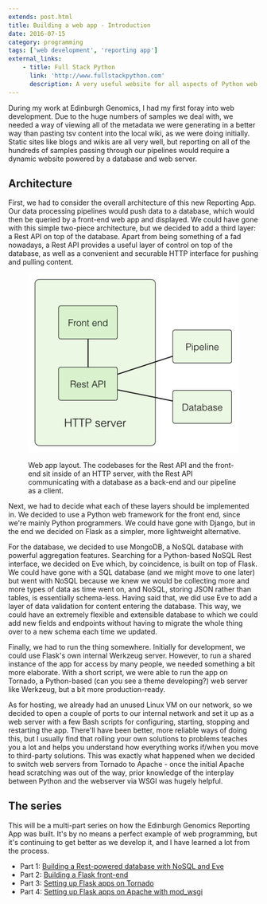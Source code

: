```yaml
---
extends: post.html
title: Building a web app - Introduction
date: 2016-07-15
category: programming
tags: ['web development', 'reporting app']
external_links:
    - title: Full Stack Python
      link: 'http://www.fullstackpython.com'
      description: A very useful website for all aspects of Python web development.
---
```


During my work at Edinburgh Genomics, I had my first foray into web development. Due to the huge numbers of samples we
deal with, we needed a way of viewing all of the metadata we were generating in a better way than pasting tsv content
into the local wiki, as we were doing initially. Static sites like blogs and wikis are all very well, but reporting on
all of the hundreds of samples passing through our pipelines would require a dynamic website powered by a database and
web server.

## Architecture
First, we had to consider the overall architecture of this new Reporting App. Our data processing pipelines would push
data to a database, which would then be queried by a front-end web app and displayed. We could have gone with this
simple two-piece architecture, but we decided to add a third layer: a Rest API on top of the database. Apart from being
something of a fad nowadays, a Rest API provides a useful layer of control on top of the database, as well as a
convenient and securable HTTP interface for pushing and pulling content.

<figure>
  <img src="/img/reporting_app_structure.png" />
  <p>
    Web app layout. The codebases for the Rest API and the front-end sit inside of an HTTP server,
    with the Rest API communicating with a database as a back-end and our pipeline as a client.
  </p>
</figure>


Next, we had to decide what each of these layers should be implemented in. We decided to use a Python web framework for
the front end, since we're mainly Python programmers. We could have gone with Django, but in the end we decided on Flask
as a simpler, more lightweight alternative.

For the database, we decided to use MongoDB, a NoSQL database with powerful aggregation features. Searching for a
Python-based NoSQL Rest interface, we decided on Eve which, by coincidence, is built on top of Flask. We could have gone
with a SQL database (and we might move to one later) but went with NoSQL because we knew we would be collecting more and
more types of data as time went on, and NoSQL, storing JSON rather than tables, is essentially schema-less. Having said
that, we did use Eve to add a layer of data validation for content entering the database. This way, we could have an
extremely flexible and extensible database to which we could add new fields and endpoints without having to migrate the
whole thing over to a new schema each time we updated.

Finally, we had to run the thing somewhere. Initially for development, we could use Flask's own internal Werkzeug
server. However, to run a shared instance of the app for access by many people, we needed something a bit more
elaborate. With a short script, we were able to run the app on Tornado, a Python-based (can you see a theme developing?)
web server like Werkzeug, but a bit more production-ready.

As for hosting, we already had an unused Linux VM on our network, so we decided to open a couple of ports to our
internal network and set it up as a web server with a few Bash scripts for configuring, starting, stopping and
restarting the app. There'll have been better, more reliable ways of doing this, but I usually find that rolling your
own solutions to problems teaches you a lot and helps you understand how everything works if/when you move to
third-party solutions. This was exactly what happened when we decided to switch web servers from Tornado to Apache -
once the initial Apache head scratching was out of the way, prior knowledge of the interplay between Python and the
webserver via WSGI was hugely helpful.

## The series
This will be a multi-part series on how the Edinburgh Genomics Reporting App was built. It's by no means a perfect
example of web programming, but it's continuing to get better as we develop it, and I have learned a lot from the
process.

- Part 1: [Building a Rest-powered database with NoSQL and Eve](/programming/2016/07/15/web_app_1_nosql_and_eve.html)
- Part 2: [Building a Flask front-end](/programming/2016/07/15/web_app_2_flask.html)
- Part 3: [Setting up Flask apps on Tornado](/programming/2016/07/19/web_app_3_tornado.html)
- Part 4: [Setting up Flask apps on Apache with mod_wsgi](/programming/2016/07/29/web_app_4_apache.html)
